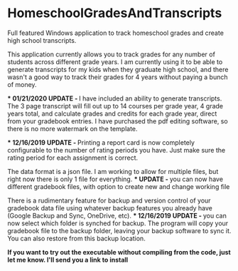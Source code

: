 # HomeschoolGradesAndTranscripts

Full featured Windows application to track homeschool grades and create high school transcripts.

This application currently allows you to track grades for any number of students across different grade years. I am currently using it to be able to generate transcripts for my kids when they graduate high school, and there wasn't a good way to track their grades for 4 years without paying a bunch of money. 

<b>* 01/21/2020 UPDATE - </b>I have included an ability to generate transcripts. The 3 page transcript will fill out up to 14 courses per grade year, 4 grade years total, and calculate grades and credits for each grade year, direct from your gradebook entries. I have purchased the pdf editing software, so there is no more watermark on the template.

<b>* 12/16/2019 UPDATE - </b>Printing a report card is now completely configurable to the number of rating periods you have. Just make sure the rating period for each assignment is correct.

The data format is a json file. I am working to allow for multiple files, but right now there is only 1 file for everything.
<b>* UPDATE - </b>you can now have different gradebook files, with option to create new and change working file

There is a rudimentary feature for backup and version control of your gradebook data file using whatever backup features you already have (Google Backup and Sync, OneDrive, etc). 
<b>* 12/16/2019 UPDATE - </b>you can now select which folder is synched for backup. The program will copy your gradebook file to the backup folder, leaving your backup software to sync it. You can also restore from this backup location.

<b>If you want to try out the executable without compiling from the code, just let me know. I'll send you a link to install</b>
